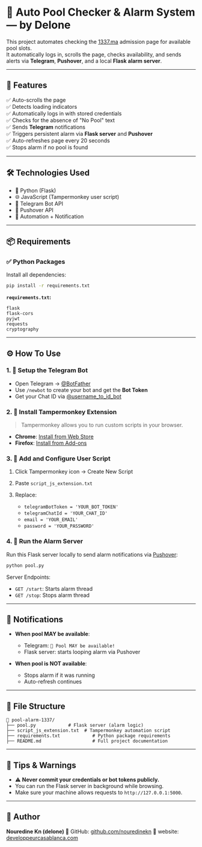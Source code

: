 # 📡 Auto Pool Checker & Alarm System — by Delone

This project automates checking the [1337.ma](https://admission.1337.ma) admission page for available pool slots.  
It automatically logs in, scrolls the page, checks availability, and sends alerts via **Telegram**, **Pushover**, and a local **Flask alarm server**.

---

## 🧠 Features

✅ Auto-scrolls the page  
✅ Detects loading indicators  
✅ Automatically logs in with stored credentials  
✅ Checks for the absence of "No Pool" text  
✅ Sends **Telegram** notifications  
✅ Triggers persistent alarm via **Flask server** and **Pushover**  
✅ Auto-refreshes page every 20 seconds  
✅ Stops alarm if no pool is found

---

## 🛠️ Technologies Used

- 🐍 Python (Flask)
- 🌐 JavaScript (Tampermonkey user script)
- 📳 Telegram Bot API
- 📲 Pushover API
- 🔁 Automation + Notification

---

## 📦 Requirements

### ✅ Python Packages

Install all dependencies:

```bash
pip install -r requirements.txt
````

**`requirements.txt`:**

```
flask
flask-cors
pyjwt
requests
cryptography
```

---

## ⚙️ How To Use

### 1. 💬 Setup the Telegram Bot

* Open Telegram → [@BotFather](https://t.me/BotFather)
* Use `/newbot` to create your bot and get the **Bot Token**
* Get your Chat ID via [@username\_to\_id\_bot](https://t.me/username_to_id_bot)

### 2. 🧪 Install Tampermonkey Extension

> Tampermonkey allows you to run custom scripts in your browser.

* **Chrome**: [Install from Web Store](https://chromewebstore.google.com/detail/tampermonkey/dhdgffkkebhmkfjojejmpbldmpobfkfo?hl=en&pli=1)
* **Firefox**: [Install from Add-ons](https://addons.mozilla.org/en-US/firefox/addon/tampermonkey/)

### 3. 📜 Add and Configure User Script

1. Click Tampermonkey icon → Create New Script
2. Paste `script_js_extension.txt`
3. Replace:

   * `telegramBotToken = 'YOUR_BOT_TOKEN'`
   * `telegramChatId = 'YOUR_CHAT_ID'`
   * `email = 'YOUR_EMAIL'`
   * `password = 'YOUR_PASSWORD'`

### 4. 🔔 Run the Alarm Server

Run this Flask server locally to send alarm notifications via [Pushover](https://pushover.net):

```bash
python pool.py
```

Server Endpoints:

* `GET /start`: Starts alarm thread
* `GET /stop`: Stops alarm thread

---

## 🔔 Notifications

* **When pool MAY be available**:

  * Telegram: `🔔 Pool MAY be available!`
  * Flask server: starts looping alarm via Pushover

* **When pool is NOT available**:

  * Stops alarm if it was running
  * Auto-refresh continues

---

## 📁 File Structure

```
📁 pool-alarm-1337/
├── pool.py            # Flask server (alarm logic)
├── script_js_extension.txt  # Tampermonkey automation script
├── requirements.txt            # Python package requirements
├── README.md                   # Full project documentation
```

---

## 🧠 Tips & Warnings

* ⚠️ **Never commit your credentials or bot tokens publicly.**
* You can run the Flask server in background while browsing.
* Make sure your machine allows requests to `http://127.0.0.1:5000`.

---

## 👤 Author

**Nouredine Kn  (delone)**
📍 GitHub: [github.com/nouredinekn](https://github.com/nouredinekn)
📍 website: [developpeurcasablanca.com](https://developpeurcasablanca.com)



